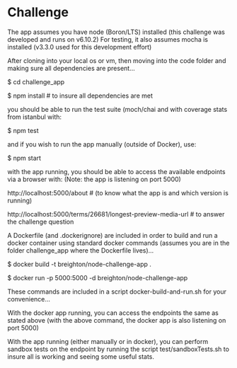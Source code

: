 # Challenge

The app assumes you have node (Boron/LTS) installed (this challenge was developed and runs on v6.10.2)
For testing, it also assumes mocha is installed (v3.3.0 used for this development effort)

After cloning into your local os or vm, then moving into the code folder and making sure
all dependencies are present...

  $ cd challenge_app
  
  $ npm install # to insure all dependencies are met
  
you should be able to run the test suite (moch/chai and with coverage stats from istanbul with:
  
  $ npm test

and if you wish to run the app manually (outside of Docker), use:

  $ npm start

with the app running, you should be able to access the available endpoints via a browser with:
(Note: the app is listening on port 5000)

http://localhost:5000/about                                     # (to know what the app is and which version is running)

http://localhost:5000/terms/26681/longest-preview-media-url     # to answer the challenge question

A Dockerfile (and .dockerignore) are included in order to build and run a docker container using
  standard docker commands (assumes you are in the folder challenge_app where the Dockerfile lives)...

$ docker build -t breighton/node-challenge-app .

$ docker run -p 5000:5000 -d breighton/node-challenge-app

These commands are included in a script docker-build-and-run.sh for your convenience...

With the docker app running, you can access the endpoints the same as stated above
(with the above command, the docker app is also listening on port 5000)

With the app running (either manually or in docker), you can perform sandbox tests on the endpoint
by running the script test/sandboxTests.sh to insure all is working and seeing some useful stats.
